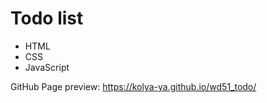 # Todo list

- HTML
- CSS
- JavaScript

GitHub Page preview: <https://kolya-ya.github.io/wd51_todo/>
